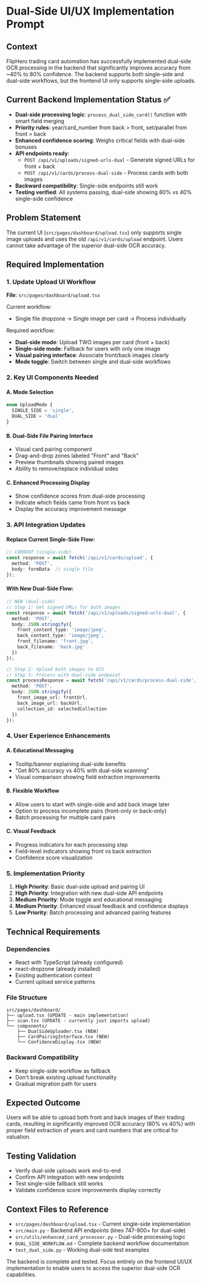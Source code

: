 # Dual-Side UI/UX Implementation Prompt

## Context
FlipHero trading card automation has successfully implemented dual-side OCR processing in the backend that significantly improves accuracy from ~40% to 80% confidence. The backend supports both single-side and dual-side workflows, but the frontend UI only supports single-side uploads.

## Current Backend Implementation Status ✅
- **Dual-side processing logic**: `process_dual_side_card()` function with smart field merging
- **Priority rules**: year/card_number from back > front, set/parallel from front > back
- **Enhanced confidence scoring**: Weighs critical fields with dual-side bonuses
- **API endpoints ready**:
  - `POST /api/v1/uploads/signed-urls-dual` - Generate signed URLs for front + back
  - `POST /api/v1/cards/process-dual-side` - Process cards with both images
- **Backward compatibility**: Single-side endpoints still work
- **Testing verified**: All systems passing, dual-side showing 80% vs 40% single-side confidence

## Problem Statement
The current UI (`src/pages/dashboard/upload.tsx`) only supports single image uploads and uses the old `/api/v1/cards/upload` endpoint. Users cannot take advantage of the superior dual-side OCR accuracy.

## Required Implementation

### 1. Update Upload UI Workflow
**File**: `src/pages/dashboard/upload.tsx`

Current workflow:
- Single file dropzone → Single image per card → Process individually

Required workflow:
- **Dual-side mode**: Upload TWO images per card (front + back)
- **Single-side mode**: Fallback for users with only one image
- **Visual pairing interface**: Associate front/back images clearly
- **Mode toggle**: Switch between single and dual-side workflows

### 2. Key UI Components Needed

#### A. Mode Selection
```typescript
enum UploadMode {
  SINGLE_SIDE = 'single',
  DUAL_SIDE = 'dual'
}
```

#### B. Dual-Side File Pairing Interface
- Visual card pairing component
- Drag-and-drop zones labeled "Front" and "Back"  
- Preview thumbnails showing paired images
- Ability to remove/replace individual sides

#### C. Enhanced Processing Display
- Show confidence scores from dual-side processing
- Indicate which fields came from front vs back
- Display the accuracy improvement message

### 3. API Integration Updates

#### Replace Current Single-Side Flow:
```typescript
// CURRENT (single-side)
const response = await fetch('/api/v1/cards/upload', {
  method: 'POST',
  body: formData  // single file
});
```

#### With New Dual-Side Flow:
```typescript
// NEW (dual-side)
// Step 1: Get signed URLs for both images
const response = await fetch('/api/v1/uploads/signed-urls-dual', {
  method: 'POST',
  body: JSON.stringify({
    front_content_type: 'image/jpeg',
    back_content_type: 'image/jpeg',
    front_filename: 'front.jpg',
    back_filename: 'back.jpg'
  })
});

// Step 2: Upload both images to GCS
// Step 3: Process with dual-side endpoint
const processResponse = await fetch('/api/v1/cards/process-dual-side', {
  method: 'POST',
  body: JSON.stringify({
    front_image_url: frontUrl,
    back_image_url: backUrl,
    collection_id: selectedCollection
  })
});
```

### 4. User Experience Enhancements

#### A. Educational Messaging
- Tooltip/banner explaining dual-side benefits
- "Get 80% accuracy vs 40% with dual-side scanning"
- Visual comparison showing field extraction improvements

#### B. Flexible Workflow
- Allow users to start with single-side and add back image later
- Option to process incomplete pairs (front-only or back-only)
- Batch processing for multiple card pairs

#### C. Visual Feedback
- Progress indicators for each processing step
- Field-level indicators showing front vs back extraction
- Confidence score visualization

### 5. Implementation Priority

1. **High Priority**: Basic dual-side upload and pairing UI
2. **High Priority**: Integration with new dual-side API endpoints  
3. **Medium Priority**: Mode toggle and educational messaging
4. **Medium Priority**: Enhanced visual feedback and confidence displays
5. **Low Priority**: Batch processing and advanced pairing features

## Technical Requirements

### Dependencies
- React with TypeScript (already configured)
- react-dropzone (already installed)
- Existing authentication context
- Current upload service patterns

### File Structure
```
src/pages/dashboard/
├── upload.tsx (UPDATE - main implementation)
├── scan.tsx (UPDATE - currently just imports upload)
└── components/
    ├── DualSideUploader.tsx (NEW)
    ├── CardPairingInterface.tsx (NEW)
    └── ConfidenceDisplay.tsx (NEW)
```

### Backward Compatibility
- Keep single-side workflow as fallback
- Don't break existing upload functionality
- Gradual migration path for users

## Expected Outcome
Users will be able to upload both front and back images of their trading cards, resulting in significantly improved OCR accuracy (80% vs 40%) with proper field extraction of years and card numbers that are critical for valuation.

## Testing Validation
- Verify dual-side uploads work end-to-end
- Confirm API integration with new endpoints
- Test single-side fallback still works
- Validate confidence score improvements display correctly

## Context Files to Reference
- `src/pages/dashboard/upload.tsx` - Current single-side implementation
- `src/main.py` - Backend API endpoints (lines 747-800+ for dual-side)
- `src/utils/enhanced_card_processor.py` - Dual-side processing logic
- `DUAL_SIDE_WORKFLOW.md` - Complete backend workflow documentation
- `test_dual_side.py` - Working dual-side test examples

The backend is complete and tested. Focus entirely on the frontend UI/UX implementation to enable users to access the superior dual-side OCR capabilities. 